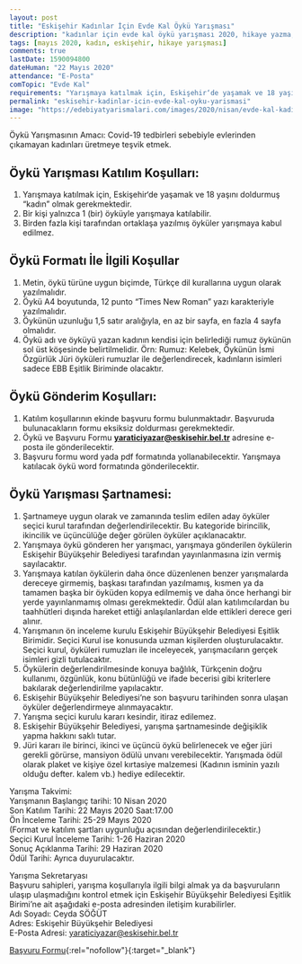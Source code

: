 ```yaml
---
layout: post
title: "Eskişehir Kadınlar İçin Evde Kal Öykü Yarışması"
description: "kadınlar için evde kal öykü yarışması 2020, hikaye yazma, yazı yazma yarışmaları"
tags: [mayıs 2020, kadın, eskişehir, hikaye yarışması]
comments: true
lastDate: 1590094800    
dateHuman: "22 Mayıs 2020" 
attendance: "E-Posta"
comTopic: "Evde Kal"
requirements: "Yarışmaya katılmak için, Eskişehir‘de yaşamak ve 18 yaşını doldurmuş “kadın” olmak gerekmektedir."
permalink: "eskisehir-kadinlar-icin-evde-kal-oyku-yarismasi"
image: "https://edebiyatyarismalari.com/images/2020/nisan/evde-kal-kadinlar-icin-oyku-yarismasi.jpg"
---
```


Öykü Yarışmasının Amacı:
Covid-19 tedbirleri sebebiyle evlerinden çıkamayan kadınları üretmeye teşvik etmek.  

## Öykü Yarışması Katılım Koşulları:
1. Yarışmaya katılmak için, Eskişehir‘de yaşamak ve 18 yaşını doldurmuş “kadın” olmak gerekmektedir.
2. Bir kişi yalnızca 1 (bir) öyküyle yarışmaya katılabilir.
3. Birden fazla kişi tarafından ortaklaşa yazılmış öyküler yarışmaya kabul edilmez.

## Öykü Formatı İle İlgili Koşullar
1. Metin, öykü türüne uygun biçimde, Türkçe dil kurallarına uygun olarak yazılmalıdır.
2. Öykü A4 boyutunda, 12 punto “Times New Roman” yazı karakteriyle yazılmalıdır.
3. Öykünün uzunluğu 1,5 satır aralığıyla, en az bir sayfa, en fazla 4 sayfa olmalıdır.
4. Öykü adı ve öyküyü yazan kadının kendisi için belirlediği rumuz öykünün sol üst köşesinde belirtilmelidir. Örn: Rumuz: Kelebek, Öykünün İsmi Özgürlük
Jüri öyküleri rumuzlar ile değerlendirecek, kadınların isimleri sadece EBB Eşitlik Biriminde olacaktır.

## Öykü Gönderim Koşulları:
1. Katılım koşullarının ekinde başvuru formu bulunmaktadır. Başvuruda bulunacakların formu eksiksiz doldurması gerekmektedir.
2. Öykü ve Başvuru Formu **yaraticiyazar@eskisehir.bel.tr** adresine e-posta ile gönderilecektir.
3. Başvuru formu word yada pdf formatında yollanabilecektir. Yarışmaya katılacak öykü word formatında gönderilecektir.

## Öykü Yarışması Şartnamesi:
1. Şartnameye uygun olarak ve zamanında teslim edilen aday öyküler seçici kurul tarafından değerlendirilecektir. Bu kategoride birincilik, ikincilik ve üçüncülüğe değer görülen öyküler açıklanacaktır.
2. Yarışmaya öykü gönderen her yarışmacı, yarışmaya gönderilen öykülerin Eskişehir Büyükşehir Belediyesi tarafından yayınlanmasına izin vermiş sayılacaktır.
3. Yarışmaya katılan öykülerin daha önce düzenlenen benzer yarışmalarda dereceye girmemiş, başkası tarafından yazılmamış, kısmen ya da tamamen başka bir öyküden
kopya edilmemiş ve daha önce herhangi bir yerde yayınlanmamış olması gerekmektedir. Ödül alan katılımcılardan bu taahhütleri dışında hareket ettiği anlaşılanlardan elde ettikleri derece geri alınır.
4. Yarışmanın ön inceleme kurulu Eskişehir Büyükşehir Belediyesi Eşitlik Birimidir. Seçici Kurul ise konusunda uzman kişilerden oluşturulacaktır. Seçici kurul, öyküleri rumuzları ile inceleyecek, yarışmacıların gerçek isimleri gizli tutulacaktır.
5. Öykülerin değerlendirilmesinde konuya bağlılık, Türkçenin doğru kullanımı, özgünlük, konu bütünlüğü ve ifade becerisi gibi kriterlere bakılarak değerlendirilme yapılacaktır.
6. Eskişehir Büyükşehir Belediyesi’ne son başvuru tarihinden sonra ulaşan öyküler değerlendirmeye alınmayacaktır.
7. Yarışma seçici kurulu kararı kesindir, itiraz edilemez.
8. Eskişehir Büyükşehir Belediyesi, yarışma şartnamesinde değişiklik yapma hakkını saklı tutar.
9. Jüri kararı ile birinci, ikinci ve üçüncü öykü belirlenecek ve eğer jüri gerekli görürse, mansiyon ödülü unvanı verebilecektir. Yarışmada ödül olarak plaket ve kişiye özel kırtasiye malzemesi (Kadının isminin yazılı olduğu defter. kalem vb.) hediye edilecektir.

Yarışma Takvimi:  
Yarışmanın Başlangıç tarihi: 10 Nisan 2020  
Son Katılım Tarihi: 22 Mayıs 2020 Saat:17.00  
Ön İnceleme Tarihi: 25-29 Mayıs 2020  
(Format ve katılım şartları uygunluğu açısından değerlendirilecektir.)  
Seçici Kurul İnceleme Tarihi: 1-26 Haziran 2020  
Sonuç Açıklanma Tarihi: 29 Haziran 2020  
Ödül Tarihi: Ayrıca duyurulacaktır.  

Yarışma Sekretaryası  
Başvuru sahipleri, yarışma koşullarıyla ilgili bilgi almak ya da başvuruların ulaşıp ulaşmadığını kontrol etmek için Eskişehir Büyükşehir Belediyesi Eşitlik Birimi’ne ait aşağıdaki e-posta adresinden iletişim kurabilirler.  
Adı Soyadı: Ceyda SÖĞÜT  
Adres: Eskişehir Büyükşehir Belediyesi  
E-Posta Adresi: yaraticiyazar@eskisehir.bel.tr  

[Başvuru Formu](https://firebasestorage.googleapis.com/v0/b/edebiyat-yarismalari.appspot.com/o/kadinlar-icin-evde-kal-oyku-yarismasi.pdf?alt=media&token=a96244f5-ea10-4e1b-b616-ffad55208ffc){:rel="nofollow"}{:target="_blank"}

